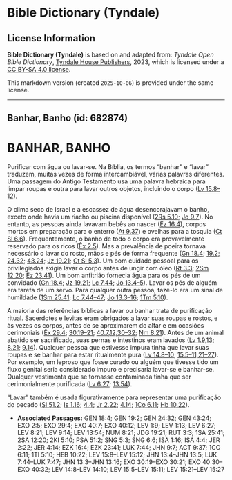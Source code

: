 # Bible Dictionary (Tyndale)

## License Information

**Bible Dictionary (Tyndale)** is based on and adapted from: _Tyndale Open Bible Dictionary_, [Tyndale House Publishers](https://tyndaleopenresources.com/), 2023, which is licensed under a [CC BY-SA 4.0 license](https://creativecommons.org/licenses/by-sa/4.0/legalcode.en).

This markdown version (created `2025-10-06`) is provided under the same license.



--------------------------------

## Banhar, Banho (id: 682874)

BANHAR, BANHO
=============

Purificar com água ou lavar\-se. Na Bíblia, os termos “banhar” e “lavar” traduzem, muitas vezes de forma intercambiável, várias palavras diferentes. Uma passagem do Antigo Testamento usa uma palavra hebraica para limpar roupas e outra para lavar outros objetos, incluindo o corpo ([Lv 15\.8–12](https://ref.ly/Lev15:8-Lev15:12)).

O clima seco de Israel e a escassez de água desencorajavam o banho, exceto onde havia um riacho ou piscina disponível ([2Rs 5\.10](https://ref.ly/2Kgs5:10); [Jo 9\.7](https://ref.ly/John9:7)). No entanto, as pessoas ainda lavavam bebês ao nascer ([Ez 16\.4](https://ref.ly/Ezek16:4)), corpos mortos em preparação para o enterro ([At 9\.37](https://ref.ly/Acts9:37)) e ovelhas para a tosquia ([Ct Sl 6\.6](https://ref.ly/Song6:6)). Frequentemente, o banho de todo o corpo era provavelmente reservado para os ricos ([Êx 2\.5](https://ref.ly/Exod2:5)). Mas a prevalência de poeira tornava necessário o lavar do rosto, mãos e pés de forma frequente ([Gn 18\.4](https://ref.ly/Gen18:4); [19\.2](https://ref.ly/Gen19:2); [24\.32](https://ref.ly/Gen24:32); [43\.24](https://ref.ly/Gen43:24); [Jz 19\.21](https://ref.ly/Judg19:21); [Ct Sl 5\.3](https://ref.ly/Song5:3)). Um bom cuidado pessoal para os privilegiados exigia lavar o corpo antes de ungir com óleo ([Rt 3\.3](https://ref.ly/Ruth3:3); [2Sm 12\.20](https://ref.ly/2Sam12:20); [Ez 23\.41](https://ref.ly/Ezek23:41)). Um bom anfitrião fornecia água para os pés de um convidado ([Gn 18\.4](https://ref.ly/Gen18:4); [Jz 19\.21](https://ref.ly/Judg19:21); [Lc 7\.44](https://ref.ly/Luke7:44); [Jo 13\.4–5](https://ref.ly/John13:4-John13:5)). Lavar os pés de alguém era tarefa de um servo. Para qualquer outra pessoa, fazê\-lo era um sinal de humildade ([1Sm 25\.41](https://ref.ly/1Sam25:41); [Lc 7\.44–47](https://ref.ly/Luke7:44-Luke7:47); [Jo 13\.3–16](https://ref.ly/John13:3-John13:16); [1Tm 5\.10](https://ref.ly/1Tim5:10)).

A maioria das referências bíblicas a lavar ou banhar trata de purificação ritual. Sacerdotes e levitas eram obrigados a lavar suas roupas e rostos, e às vezes os corpos, antes de se aproximarem do altar e em ocasiões cerimoniais ([Êx 29\.4](https://ref.ly/Exod29:4); [30\.19–21](https://ref.ly/Exod30:19-Exod30:21); [40\.7,12,30–32](https://ref.ly/Exod40:7,Exod40:12,Exod40:30-Exod40:32); [Nm 8\.21](https://ref.ly/Num8:21)). Antes de um animal abatido ser sacrificado, suas pernas e intestinos eram lavados ([Lv 1\.9,13](https://ref.ly/Lev1:9,Lev1:13); [8\.21](https://ref.ly/Lev8:21); [9\.14](https://ref.ly/Lev9:14)). Qualquer pessoa que estivesse impura tinha que lavar suas roupas e se banhar para estar ritualmente pura ([Lv 14\.8–10](https://ref.ly/Lev14:8-Lev14:10); [15\.5–11,21–27](https://ref.ly/Lev15:5-Lev15:11,Lev15:21-Lev15:27)). Por exemplo, um leproso que fosse curado ou alguém que tivesse tido um fluxo genital seria considerado impuro e precisaria lavar\-se e banhar\-se. Qualquer vestimenta que se tornasse contaminada tinha que ser cerimonialmente purificada ([Lv 6\.27](https://ref.ly/Lev6:27); [13\.54](https://ref.ly/Lev13:54)).

“Lavar” também é usada figurativamente para representar uma purificação do pecado ([Sl 51\.2](https://ref.ly/Ps51:2); [Is 1\.16](https://ref.ly/Isa1:16); [4\.4](https://ref.ly/Isa4:4); [Jr 2\.22](https://ref.ly/Jer2:22); [4\.14](https://ref.ly/Jer4:14); [1Co 6\.11](https://ref.ly/1Cor6:11); [Hb 10\.22](https://ref.ly/Heb10:22)).

* **Associated Passages:** GEN 18:4; GEN 19:2; GEN 24:32; GEN 43:24; EXO 2:5; EXO 29:4; EXO 40:7; EXO 40:12; LEV 1:9; LEV 1:13; LEV 6:27; LEV 8:21; LEV 9:14; LEV 13:54; NUM 8:21; JDG 19:21; RUT 3:3; 1SA 25:41; 2SA 12:20; 2KI 5:10; PSA 51:2; SNG 5:3; SNG 6:6; ISA 1:16; ISA 4:4; JER 2:22; JER 4:14; EZK 16:4; EZK 23:41; LUK 7:44; JHN 9:7; ACT 9:37; 1CO 6:11; 1TI 5:10; HEB 10:22; LEV 15:8–LEV 15:12; JHN 13:4–JHN 13:5; LUK 7:44–LUK 7:47; JHN 13:3–JHN 13:16; EXO 30:19–EXO 30:21; EXO 40:30–EXO 40:32; LEV 14:8–LEV 14:10; LEV 15:5–LEV 15:11; LEV 15:21–LEV 15:27

